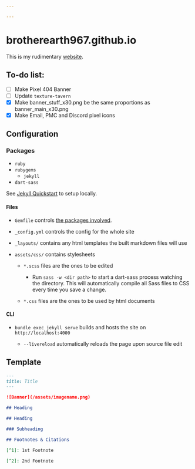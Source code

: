 ```yaml
---

---
```


# brotherearth967.github.io

This is my rudimentary [website](https://brotherearth967.github.io). 

## To-do list:

- [ ] Make Pixel 404 Banner
- [ ] Update `texture-tavern`
- [x] Make banner_stuff_x30.png be the same proportions as banner_main_x30.png
- [x] Make Email, PMC and Discord pixel icons

## Configuration

### Packages

- `ruby`
- `rubygems`
  - `jekyll`
- `dart-sass`

See [Jekyll Quickstart](https://jekyllrb.com/docs/) to setup locally.

#### Files

- `Gemfile` controls [the packages involved](https://jekyllrb.com/docs/ruby-101/).

- `_config.yml` controls the config for the whole site

- `_layouts/` contains any html templates the built markdown files will use

- `assets/css/` contains stylesheets
  
  - `*.scss` files are the ones to be edited
    
    - Run `sass -w <dir path>` to start a dart-sass process watching the directory. This will automatically compile all Sass files to CSS every time you save a change.
  
  - `*.css` files are the ones to be used by html documents

#### CLI

- `bundle exec jekyll serve` builds and hosts the site on `http://localhost:4000`
  
  - `--livereload` automatically reloads the page upon source file edit

## Template

```md
---
title: Title
---

![Banner](/assets/imagename.png)

## Heading

## Heading

### Subheading

## Footnotes & Citations

[^1]: 1st Footnote

[^2]: 2nd Footnote
```
